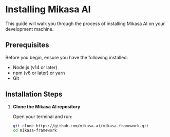 # Installing Mikasa AI

This guide will walk you through the process of installing Mikasa AI on your development machine.

## Prerequisites

Before you begin, ensure you have the following installed:

- Node.js (v14 or later)
- npm (v6 or later) or yarn
- Git

## Installation Steps

1. **Clone the Mikasa AI repository**

   Open your terminal and run:

   ```bash
   git clone https://github.com/mikasa-ai/mikasa-framework.git
   cd mikasa-framework

